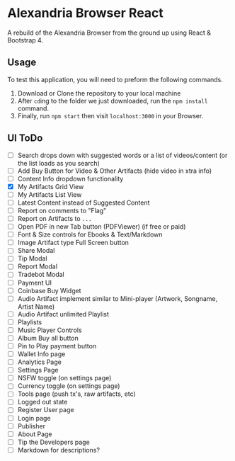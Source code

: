 # Alexandria Browser React
A rebuild of the Alexandria Browser from the ground up using React & Bootstrap 4.

## Usage
To test this application, you will need to preform the following commands.
1. Download or Clone the repository to your local machine
2. After `cd`ing to the folder we just downloaded, run the `npm install` command.
3. Finally, run `npm start` then visit `localhost:3000` in your Browser.

## UI ToDo
- [ ] Search drops down with suggested words or a list of videos/content (or the list loads as you search)
- [ ] Add Buy Button for Video & Other Artifacts (hide video in xtra info)
- [ ] Content Info dropdown functionality
- [x] My Artifacts Grid View
- [ ] My Artifacts List View
- [ ] Latest Content instead of Suggested Content
- [ ] Report on comments to "Flag"
- [ ] Report on Artifacts to `...`
- [ ] Open PDF in new Tab button (PDFViewer) (if free or paid)
- [ ] Font & Size controls for Ebooks & Text/Markdown
- [ ] Image Artifact type Full Screen button
- [ ] Share Modal
- [ ] Tip Modal
- [ ] Report Modal
- [ ] Tradebot Modal
- [ ] Payment UI
- [ ] Coinbase Buy Widget
- [ ] Audio Artifact implement similar to Mini-player (Artwork, Songname, Artist Name)
- [ ] Audio Artifact unlimited Playlist
- [ ] Playlists
- [ ] Music Player Controls
- [ ] Album Buy all button
- [ ] Pin to Play payment button
- [ ] Wallet Info page
- [ ] Analytics Page
- [ ] Settings Page
- [ ] NSFW toggle (on settings page)
- [ ] Currency toggle (on settings page)
- [ ] Tools page (push tx's, raw artifacts, etc)
- [ ] Logged out state
- [ ] Register User page
- [ ] Login page
- [ ] Publisher
- [ ] About Page
- [ ] Tip the Developers page
- [ ] Markdown for descriptions?